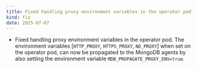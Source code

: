 ```yaml
---
title: Fixed handling proxy environment variables in the operator pod
kind: fix
date: 2025-07-07
---
```


* Fixed handling proxy environment variables in the operator pod. The environment variables [`HTTP_PROXY`, `HTTPS_PROXY`, `NO_PROXY`] when set on the operator pod, can now be propagated to the MongoDB agents by also setting the environment variable `MDB_PROPAGATE_PROXY_ENV=true`.
